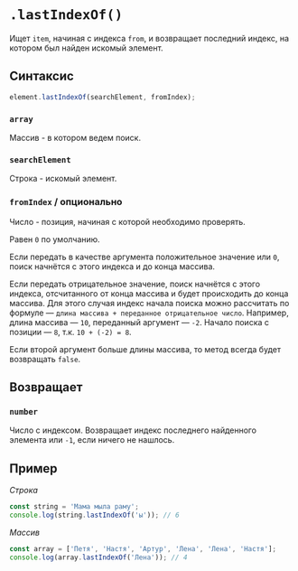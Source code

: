 # `.lastIndexOf()`

Ищет `item`, начиная с индекса `from`, и возвращает последний индекс, на котором был найден искомый элемент.

## Синтаксис

```js
element.lastIndexOf(searchElement, fromIndex);
```

### `array`

Массив - в котором ведем поиск.

### `searchElement`

Строка - искомый элемент.

### `fromIndex` / опционально

Число - позиция, начиная с которой необходимо проверять.

Равен `0` по умолчанию.

Если передать в качестве аргумента положительное значение или `0`, поиск начнётся с этого индекса и до конца массива.

Если передать отрицательное значение, поиск начнётся с этого индекса, отсчитанного от конца массива и будет происходить до конца массива. Для этого случая индекс начала поиска можно рассчитать по формуле — `длина массива + переданное отрицательное число`. Например, длина массива — `10`, переданный аргумент — `-2`. Начало поиска с позиции — `8`, т.к. `10 + (-2) = 8`.

Если второй аргумент больше длины массива, то метод всегда будет возвращать `false`.

## Возвращает

### `number`

Число с индексом. Возвращает индекс последнего найденного элемента или `-1`, если ничего не нашлось.

## Пример

_Строка_

```js
const string = 'Мама мыла раму';
console.log(string.lastIndexOf('ы')); // 6
```

_Массив_

```js
const array = ['Петя', 'Настя', 'Артур', 'Лена', 'Лена', 'Настя'];
console.log(array.lastIndexOf('Лена')); // 4
```
